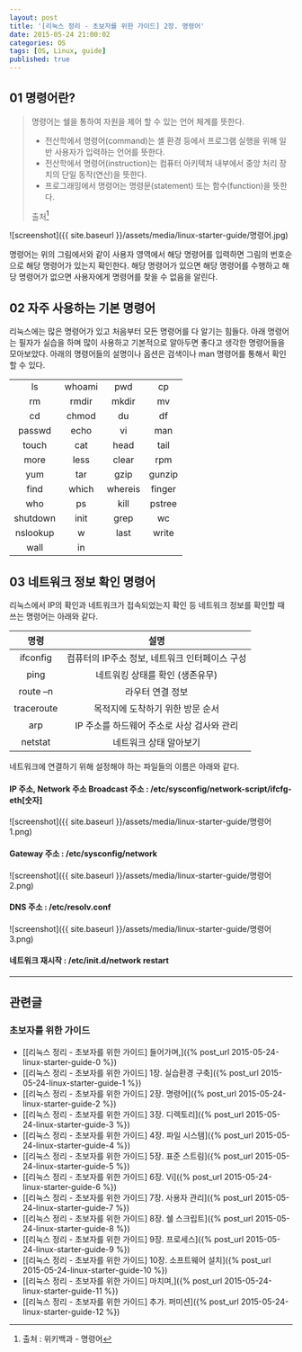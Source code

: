 ```yaml
---
layout: post
title: '[리눅스 정리 - 초보자를 위한 가이드] 2장. 명령어'
date: 2015-05-24 21:00:02
categories: OS
tags: [OS, Linux, guide]
published: true
---
```


## 01 명령어란?

> 명령어는 쉘을 통하여 자원을 제어 할 수 있는 언어 체계를 뜻한다.
>
>  * 전산학에서 명령어(command)는 셸 환경 등에서 프로그램 실행을 위해 일반 사용자가 입력하는 언어를 뜻한다.
>  * 전산학에서 명령어(instruction)는 컴퓨터 아키텍처 내부에서 중앙 처리 장치의 단일 동작(연산)을 뜻한다.
>  * 프로그래밍에서 명령어는 명령문(statement) 또는 함수(function)을 뜻한다.
>
> 출처[^1]

[^1]: 출처 : 위키백과 - 명령어

![screenshot]({{ site.baseurl }}/assets/media/linux-starter-guide/명령어.jpg)

명령어는 위의 그림에서와 같이 사용자 영역에서 해당 명령어를 입력하면 그림의 번호순으로 해당 명령어가 있는지 확인한다. 해당 명령어가 있으면 해당 명령어를 수행하고 해당 명령어가 없으면 사용자에게 명령어를 찾을 수 없음을 알린다.


## 02 자주 사용하는 기본 명령어

리눅스에는 많은 명령어가 있고 처음부터 모든 명령어를 다 알기는 힘들다. 아래 명령어는 필자가 실습을 하며 많이 사용하고 기본적으로 알아두면 좋다고 생각한 명령어들을 모아보았다. 아래의 명령어들의 설명이나 옵션은 검색이나 man 명령어를 통해서 확인 할 수 있다.

|  |  |  |  |
|:--:|:--:|:--:|:--:|
|  ls  |  whoami  |  pwd  |  cp  |
|  rm  |  rmdir  |  mkdir  |  mv  |
|  cd  |  chmod  |  du  |  df  |
|  passwd  |  echo  |  vi  |  man  |
|  touch  |  cat  |  head  |  tail  |
|  more  |  less  |  clear  |  rpm  |
|  yum  |  tar  |  gzip  |  gunzip  |
|  find  |  which  |  whereis  |  finger  |
|  who  |  ps  |  kill  |  pstree  |
|  shutdown  |  init  |  grep  |  wc  |
|  nslookup  |  w  |  last  |  write  |
|  wall  |  in  |  |  |


## 03 네트워크 정보 확인 명령어

리눅스에서 IP의 확인과 네트워크가 접속되었는지 확인 등 네트워크 정보를 확인할 때 쓰는 명령어는 아래와 같다.

| 명령 | 설명 |
|:---:|:---:|
| ifconfig | 컴퓨터의 IP주소 정보, 네트워크 인터페이스 구성 |
| ping | 네트워킹 상태를 확인 (생존유무) |
| route –n | 라우터 연결 정보 |
| traceroute	| 목적지에 도착하기 위한 방문 순서 |
| arp | IP 주소를 하드웨어 주소로 사상 검사와 관리 |
| netstat | 네트워크 상태 알아보기 |

네트워크에 연결하기 위해 설정해야 하는 파일들의 이름은 아래와 같다.

#### IP 주소, Network 주소 Broadcast 주소 : /etc/sysconfig/network-script/ifcfg-eth[숫자]

![screenshot]({{ site.baseurl }}/assets/media/linux-starter-guide/명령어1.png)

#### Gateway 주소 : /etc/sysconfig/network

![screenshot]({{ site.baseurl }}/assets/media/linux-starter-guide/명령어2.png)

#### DNS 주소 : /etc/resolv.conf

![screenshot]({{ site.baseurl }}/assets/media/linux-starter-guide/명령어3.png)

#### 네트워크 재시작 : /etc/init.d/network restart

* * *

## 관련글

### 초보자를 위한 가이드

* [[리눅스 정리 - 초보자를 위한 가이드] 들어가며,]({% post_url 2015-05-24-linux-starter-guide-0 %})
* [[리눅스 정리 - 초보자를 위한 가이드] 1장. 실습환경 구축]({% post_url 2015-05-24-linux-starter-guide-1 %})
* [[리눅스 정리 - 초보자를 위한 가이드] 2장. 명령어]({% post_url 2015-05-24-linux-starter-guide-2 %})
* [[리눅스 정리 - 초보자를 위한 가이드] 3장. 디렉토리]({% post_url 2015-05-24-linux-starter-guide-3 %})
* [[리눅스 정리 - 초보자를 위한 가이드] 4장. 파일 시스템]({% post_url 2015-05-24-linux-starter-guide-4 %})
* [[리눅스 정리 - 초보자를 위한 가이드] 5장. 표준 스트림]({% post_url 2015-05-24-linux-starter-guide-5 %})
* [[리눅스 정리 - 초보자를 위한 가이드] 6장. Vi]({% post_url 2015-05-24-linux-starter-guide-6 %})
* [[리눅스 정리 - 초보자를 위한 가이드] 7장. 사용자 관리]({% post_url 2015-05-24-linux-starter-guide-7 %})
* [[리눅스 정리 - 초보자를 위한 가이드] 8장. 쉘 스크립트]({% post_url 2015-05-24-linux-starter-guide-8 %})
* [[리눅스 정리 - 초보자를 위한 가이드] 9장. 프로세스]({% post_url 2015-05-24-linux-starter-guide-9 %})
* [[리눅스 정리 - 초보자를 위한 가이드] 10장. 소프트웨어 설치]({% post_url 2015-05-24-linux-starter-guide-10 %})
* [[리눅스 정리 - 초보자를 위한 가이드] 마치며,]({% post_url 2015-05-24-linux-starter-guide-11 %})
* [[리눅스 정리 - 초보자를 위한 가이드] 추가. 퍼미션]({% post_url 2015-05-24-linux-starter-guide-12 %})

